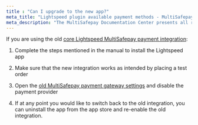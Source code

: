 ```yaml
---
title : "Can I upgrade to the new app?"
meta_title: "Lightspeed plugin available payment methods - MultiSafepay Documentation Center"
meta_description: "The MultiSafepay Documentation Center presents all relevant information about our Plugins and API. You can also find support pages for Payment Methods, Tools and General Questions as well as the contact details of our Support and Integration Teams."
---
```


If you are using the old [core Lightspeed MultiSafepay payment integration](https://docs.multisafepay.com/integrations/hosted/lightspeed_core/):

1. Complete the steps mentioned in the manual to install the Lightspeed app

2. Make sure that the new integration works as intended by placing a test order

3. Open the [old MultiSafepay payment gateway settings](https://services.webshopapp.com/login/?redirect=/payment_providers/859452) and disable the payment provider

4. If at any point you would like to switch back to the old integration, you can uninstall the app from the app store and re-enable the old integration.